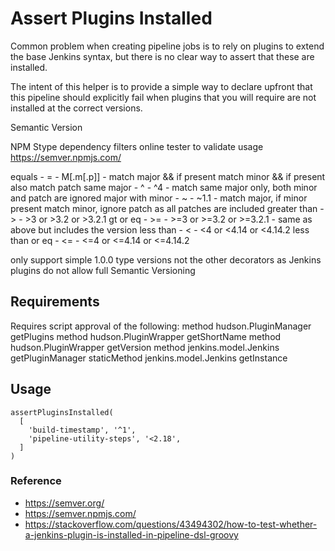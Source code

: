 # Assert Plugins Installed

Common problem when creating pipeline jobs is to rely on plugins to extend the base Jenkins syntax, but there is no clear way to assert that these are installed.

The intent of this helper is to provide a simple way to declare upfront that this pipeline should explicitly fail when plugins that you will require are not installed at the correct versions.

Semantic Version


NPM Stype dependency filters
online tester to validate usage https://semver.npmjs.com/

 equals            - =   - M[.m[.p]]                 - match major && if present match minor && if present also match patch
 same major        - ^   - ^4                        - match same major only, both minor and patch are ignored
 major with minor  - ~   - ~1.1                      - match major, if minor present match minor, ignore patch as all patches are included
 greater than      - >   - >3 or >3.2 or >3.2.1
 gt or eq          - >=  - >=3 or >=3.2 or >=3.2.1   - same as above but includes the version
 less than         - <   - <4 or <4.14 or <4.14.2
 less than or eq   - <=  - <=4 or <=4.14 or <=4.14.2

only support simple 1.0.0 type versions not the other decorators as
Jenkins plugins do not allow full Semantic Versioning

## Requirements

Requires script approval of the following:
method hudson.PluginManager getPlugins
method hudson.PluginWrapper getShortName
method hudson.PluginWrapper getVersion
method jenkins.model.Jenkins getPluginManager
staticMethod jenkins.model.Jenkins getInstance

## Usage



    assertPluginsInstalled(
      [
        'build-timestamp', '^1',
        'pipeline-utility-steps', '<2.18',
      ]
    )

### Reference
 * https://semver.org/
 * https://semver.npmjs.com/
 * https://stackoverflow.com/questions/43494302/how-to-test-whether-a-jenkins-plugin-is-installed-in-pipeline-dsl-groovy
